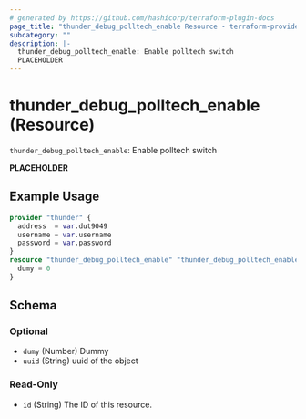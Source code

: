 ```yaml
---
# generated by https://github.com/hashicorp/terraform-plugin-docs
page_title: "thunder_debug_polltech_enable Resource - terraform-provider-thunder"
subcategory: ""
description: |-
  thunder_debug_polltech_enable: Enable polltech switch
  PLACEHOLDER
---
```


# thunder_debug_polltech_enable (Resource)

`thunder_debug_polltech_enable`: Enable polltech switch

__PLACEHOLDER__

## Example Usage

```terraform
provider "thunder" {
  address  = var.dut9049
  username = var.username
  password = var.password
}
resource "thunder_debug_polltech_enable" "thunder_debug_polltech_enable" {
  dumy = 0
}
```

<!-- schema generated by tfplugindocs -->
## Schema

### Optional

- `dumy` (Number) Dummy
- `uuid` (String) uuid of the object

### Read-Only

- `id` (String) The ID of this resource.


